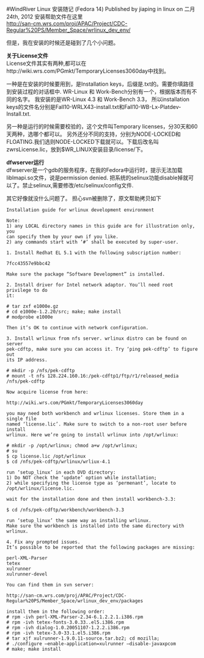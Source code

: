 #WindRiver Linux 安装随记 (Fedora 14)
Published by jiaping in linux on 二月 24th, 2012
安装帮助文件在这里  
http://san-cm.wrs.com/proj/APAC/Project/CDC-Regular%20PS/Member_Space/wrlinux_dev_env/

但是，我在安装的时候还是碰到了几个小问题。

**关于License文件**  
License文件其实有两种,都可以在http://wiki.wrs.com/PGmkt/TemporaryLicenses3060day中找到。

一种是在安装的时候要用到，是Installation keys，后缀是.txt的。需要你填路径到安装过程的对话框中. WR-Linux 和 Work-Bench分别有一个，根据版本而有不同的名字。 我安装的是WR-Linux 4.3 和 Work-Bench 3.3， 所以installation keys的文件名分别是Fall10-WRLX43-install.txt和Fall10-WB-Lx-Platdev-Install.txt.

另一种是运行的时候需要校验的，这个文件叫Temporary licenses，分30天和60天两种，选哪个都可以。 另外还分不同的支持，分别为NODE-LOCKED和FLOATING.我们选则NODE-LOCKED下载就可以。下载后改名叫zwrsLicense.lic，放到$WR_LINUX安装目录/license/下。

**dfwserver运行**  
dfwserver是一个gdb的服务程序，在我的Fedora中运行时，提示无法加载liblmapi.so文件，说是permission denied. 把系统的selinux功能disable掉就可以了。禁止selinux,需要修改/etc/selinux/config文件.


其它好像就没什么问题了。 担心svn被删除了，原文帮助拷贝如下

    Installation guide for wrlinux development environment
    
    Note:
    1) any LOCAL directory names in this guide are for illustration only, you
    can specify them by your own if you like.
    2) any commands start with ‘#’ shall be executed by super-user.
    
    1. Install Redhat EL 5.1 with the following subscription number:
    
    7fcc43557e9bbc42
    
    Make sure the package “Software Development” is installed.
    
    2. Install driver for Intel network adaptor. You’ll need root privilege to do
    it:
    
    # tar zxf e1000e.gz
    # cd e1000e-1.2.20/src; make; make install
    # modprobe e1000e
    
    Then it’s OK to continue with network configuration.
    
    3. Install wrlinux from nfs server. wrlinux distro can be found on server
    pek-cdftp, make sure you can access it. Try ‘ping pek-cdftp’ to figure out
    its IP address.
    
    # mkdir -p /nfs/pek-cdftp
    # mount -t nfs 128.224.160.16:/pek-cdftp1/ftp/r1/released_media /nfs/pek-cdftp
    
    Now acquire license from here:
    
    http://wiki.wrs.com/PGmkt/TemporaryLicenses3060day
    
    you may need both workbench and wrlinux licenses. Store them in a single file
    named ‘license.lic’. Make sure to switch to a non-root user before install
    wrlinux. Here we’re going to install wrlinux into /opt/wrlinux:
    
    # mkdir -p /opt/wrlinux; chmod a+w /opt/wrlinux;
    # su 
    $ cp license.lic /opt/wrlinux
    $ cd /nfs/pek-cdftp/wrlinux/wrliux-4.1
    
    run ‘setup_linux’ in each DVD directory:
    1) Do NOT check the ‘update’ option while installation;
    2) while specifying the license type as ‘permenant’, locate to
    /opt/wrlinux/license.lic.
    
    wait for the installation done and then install workbench-3.3:
    
    $ cd /nfs/pek-cdftp/workbench/workbench-3.3
    
    run ‘setup_linux’ the same way as installing wrlinux.
    Make sure the workbench is installed into the same directory with wrlinux.
    
    4. Fix any prompted issues.
    It’s possible to be reported that the following packages are missing:
    
    perl-XML-Parser
    tetex
    xulrunner
    xulrunner-devel
    
    You can find them in svn server:
    
    http://san-cm.wrs.com/proj/APAC/Project/CDC-Regular%20PS/Member_Space/wrlinux_dev_env/packages
    
    install them in the following order:
    # rpm -ivh perl-XML-Parser-2.34-6.1.2.2.1.i386.rpm
    # rpm -ivh tetex-fonts-3.0.33..el5.i386.rpm
    # rpm -ivh dialog-1.0.20051107-1.2.2.i386.rpm
    # rpm -ivh tetex-3.0-33.1.el5.i386.rpm
    # tar xjf xulrunner-1.9.0.11-source.tar.bz2; cd mozilla;
    # ./configure –enable-application=xulrunner –disable-javaxpcom
    # make; make install
